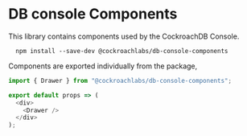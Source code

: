 # DB console Components

This library contains components used by the CockroachDB Console. 

```
  npm install --save-dev @cockroachlabs/db-console-components
```

Components are exported individually from the package,

```javascript
import { Drawer } from "@cockroachlabs/db-console-components";

export default props => (
  <div>
    <Drawer />
  </div>
);
```
